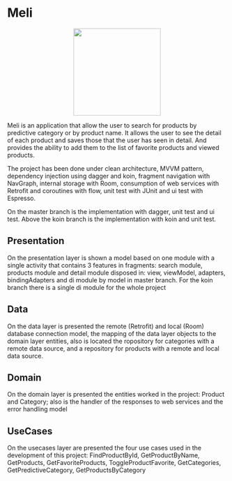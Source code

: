 # Meli

<p align="center">
  <img src="https://i.imgur.com/EajLTeN.gif" width="200" />
</p>

Meli is an application that allow the user to search for products by predictive category or by product name. It allows the user to see the detail of each product and saves those that the user has seen in detail. And provides the ability to add them to the list of favorite products and viewed products.

The project has been done under clean architecture, MVVM pattern, dependency injection using dagger and koin, fragment navigation with NavGraph, internal storage with Room, consumption of web services with Retrofit and coroutines with flow, unit test with JUnit and ui test with Espresso.

On the master branch is the implementation with dagger, unit test and ui test.
Above the koin branch is the implementation with koin and unit test.

## Presentation
On the presentation layer is shown a model based on one module with a single activity that contains 3 features in fragments: search module, products module and detail module disposed in: view, viewModel, adapters, bindingAdapters and di module by model in master branch. For the koin branch there is a single di module for the whole project

## Data
On the data layer is presented the remote (Retrofit) and local (Room) database connection model, the mapping of the data layer objects to the domain layer entities, also is located the ropository for categories with a remote data source, and a repository for products with a remote and local data source.

## Domain
On the domain layer is presented the entities worked in the project: Product and Category; also is the handler of the responses to web services and the error handling model

## UseCases
On the usecases layer are presented the four use cases used in the development of this project: FindProductById, GetProductByName, GetProducts, GetFavoriteProducts, ToggleProductFavorite, GetCategories, GetPredictiveCategory, GetProductsByCategory

